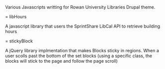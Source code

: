 Various Javascripts writting for Rowan University Libraries Drupal theme.

= libHours

A javascript library that users the SprintShare LibCal API to retrieve building hours

= stickyBlock

A jQuery library implmentation that makes Blocks sticky in regions.  When a user scolls past the bottom of the set blocks (using a specific class, the blocks will stick to the page and follow the page scroll)